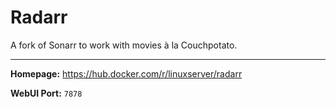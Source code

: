 # Radarr

A fork of Sonarr to work with movies à la Couchpotato.

---

**Homepage:** https://hub.docker.com/r/linuxserver/radarr

**WebUI Port:** `7878`